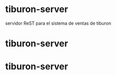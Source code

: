tiburon-server
===========

servidor ReST para el sistema de ventas de tiburon
# tiburon-server
# tiburon-server
